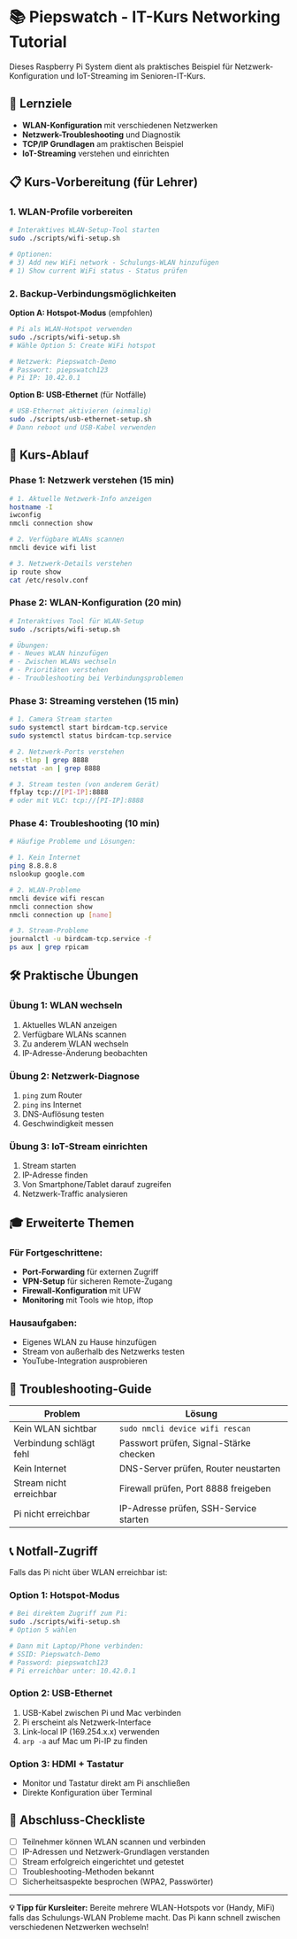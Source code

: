 # 📚 Piepswatch - IT-Kurs Networking Tutorial

Dieses Raspberry Pi System dient als praktisches Beispiel für Netzwerk-Konfiguration und IoT-Streaming im Senioren-IT-Kurs.

## 🎯 Lernziele

- **WLAN-Konfiguration** mit verschiedenen Netzwerken
- **Netzwerk-Troubleshooting** und Diagnostik
- **TCP/IP Grundlagen** am praktischen Beispiel
- **IoT-Streaming** verstehen und einrichten

## 📋 Kurs-Vorbereitung (für Lehrer)

### 1. WLAN-Profile vorbereiten
```bash
# Interaktives WLAN-Setup-Tool starten
sudo ./scripts/wifi-setup.sh

# Optionen:
# 3) Add new WiFi network - Schulungs-WLAN hinzufügen
# 1) Show current WiFi status - Status prüfen
```

### 2. Backup-Verbindungsmöglichkeiten

**Option A: Hotspot-Modus** (empfohlen)
```bash
# Pi als WLAN-Hotspot verwenden
sudo ./scripts/wifi-setup.sh
# Wähle Option 5: Create WiFi hotspot

# Netzwerk: Piepswatch-Demo
# Passwort: piepswatch123
# Pi IP: 10.42.0.1
```

**Option B: USB-Ethernet** (für Notfälle)
```bash
# USB-Ethernet aktivieren (einmalig)
sudo ./scripts/usb-ethernet-setup.sh
# Dann reboot und USB-Kabel verwenden
```

## 👥 Kurs-Ablauf

### Phase 1: Netzwerk verstehen (15 min)
```bash
# 1. Aktuelle Netzwerk-Info anzeigen
hostname -I
iwconfig
nmcli connection show

# 2. Verfügbare WLANs scannen  
nmcli device wifi list

# 3. Netzwerk-Details verstehen
ip route show
cat /etc/resolv.conf
```

### Phase 2: WLAN-Konfiguration (20 min)
```bash
# Interaktives Tool für WLAN-Setup
sudo ./scripts/wifi-setup.sh

# Übungen:
# - Neues WLAN hinzufügen
# - Zwischen WLANs wechseln
# - Prioritäten verstehen
# - Troubleshooting bei Verbindungsproblemen
```

### Phase 3: Streaming verstehen (15 min)
```bash
# 1. Camera Stream starten
sudo systemctl start birdcam-tcp.service
sudo systemctl status birdcam-tcp.service

# 2. Netzwerk-Ports verstehen
ss -tlnp | grep 8888
netstat -an | grep 8888

# 3. Stream testen (von anderem Gerät)
ffplay tcp://[PI-IP]:8888
# oder mit VLC: tcp://[PI-IP]:8888
```

### Phase 4: Troubleshooting (10 min)
```bash
# Häufige Probleme und Lösungen:

# 1. Kein Internet
ping 8.8.8.8
nslookup google.com

# 2. WLAN-Probleme  
nmcli device wifi rescan
nmcli connection show
nmcli connection up [name]

# 3. Stream-Probleme
journalctl -u birdcam-tcp.service -f
ps aux | grep rpicam
```

## 🛠 Praktische Übungen

### Übung 1: WLAN wechseln
1. Aktuelles WLAN anzeigen
2. Verfügbare WLANs scannen
3. Zu anderem WLAN wechseln
4. IP-Adresse-Änderung beobachten

### Übung 2: Netzwerk-Diagnose
1. `ping` zum Router
2. `ping` ins Internet
3. DNS-Auflösung testen
4. Geschwindigkeit messen

### Übung 3: IoT-Stream einrichten
1. Stream starten
2. IP-Adresse finden
3. Von Smartphone/Tablet darauf zugreifen
4. Netzwerk-Traffic analysieren

## 🎓 Erweiterte Themen

### Für Fortgeschrittene:
- **Port-Forwarding** für externen Zugriff
- **VPN-Setup** für sicheren Remote-Zugang  
- **Firewall-Konfiguration** mit UFW
- **Monitoring** mit Tools wie htop, iftop

### Hausaufgaben:
- Eigenes WLAN zu Hause hinzufügen
- Stream von außerhalb des Netzwerks testen
- YouTube-Integration ausprobieren

## 🚨 Troubleshooting-Guide

| Problem | Lösung |
|---------|--------|
| Kein WLAN sichtbar | `sudo nmcli device wifi rescan` |
| Verbindung schlägt fehl | Passwort prüfen, Signal-Stärke checken |
| Kein Internet | DNS-Server prüfen, Router neustarten |
| Stream nicht erreichbar | Firewall prüfen, Port 8888 freigeben |
| Pi nicht erreichbar | IP-Adresse prüfen, SSH-Service starten |

## 📞 Notfall-Zugriff

Falls das Pi nicht über WLAN erreichbar ist:

### Option 1: Hotspot-Modus
```bash
# Bei direktem Zugriff zum Pi:
sudo ./scripts/wifi-setup.sh
# Option 5 wählen

# Dann mit Laptop/Phone verbinden:
# SSID: Piepswatch-Demo
# Password: piepswatch123
# Pi erreichbar unter: 10.42.0.1
```

### Option 2: USB-Ethernet  
1. USB-Kabel zwischen Pi und Mac verbinden
2. Pi erscheint als Netzwerk-Interface
3. Link-local IP (169.254.x.x) verwenden
4. `arp -a` auf Mac um Pi-IP zu finden

### Option 3: HDMI + Tastatur
- Monitor und Tastatur direkt am Pi anschließen
- Direkte Konfiguration über Terminal

## 🏁 Abschluss-Checkliste

- [ ] Teilnehmer können WLAN scannen und verbinden
- [ ] IP-Adressen und Netzwerk-Grundlagen verstanden
- [ ] Stream erfolgreich eingerichtet und getestet
- [ ] Troubleshooting-Methoden bekannt
- [ ] Sicherheitsaspekte besprochen (WPA2, Passwörter)

---

**💡 Tipp für Kursleiter:** 
Bereite mehrere WLAN-Hotspots vor (Handy, MiFi) falls das Schulungs-WLAN Probleme macht. Das Pi kann schnell zwischen verschiedenen Netzwerken wechseln!
